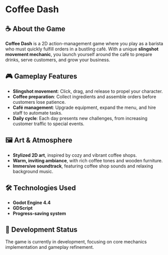 # Coffee Dash

## ☕ About the Game  

**Coffee Dash** is a 2D action-management game where you play as a barista who must quickly fulfill orders in a bustling café. With a unique **slingshot movement mechanic**, you launch yourself around the café to prepare drinks, serve customers, and grow your business.  

## 🎮 Gameplay Features  

- **Slingshot movement**: Click, drag, and release to propel your character.  
- **Coffee preparation**: Collect ingredients and assemble orders before customers lose patience.  
- **Café management**: Upgrade equipment, expand the menu, and hire staff to automate tasks.  
- **Daily cycle**: Each day presents new challenges, from increasing customer traffic to special events.  

## 🖼️ Art & Atmosphere  

- **Stylized 2D art**, inspired by cozy and vibrant coffee shops.  
- **Warm, inviting ambiance**, with rich coffee tones and wooden furniture.  
- **Immersive soundtrack**, featuring coffee shop sounds and relaxing background music.  

## 🛠️ Technologies Used  

- **Godot Engine 4.4**  
- **GDScript**  
- **Progress-saving system**  

## 📌 Development Status  

The game is currently in development, focusing on core mechanics implementation and gameplay refinement.  